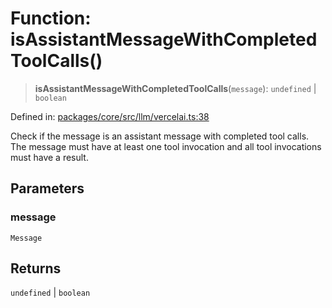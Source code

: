 # Function: isAssistantMessageWithCompletedToolCalls()

> **isAssistantMessageWithCompletedToolCalls**(`message`): `undefined` \| `boolean`

Defined in: [packages/core/src/llm/vercelai.ts:38](https://github.com/GeoDaCenter/openassistant/blob/7dec66552ed2da789768e26aca21ecb2918b5d3b/packages/core/src/llm/vercelai.ts#L38)

Check if the message is an assistant message with completed tool calls.
The message must have at least one tool invocation and all tool invocations
must have a result.

## Parameters

### message

`Message`

## Returns

`undefined` \| `boolean`
